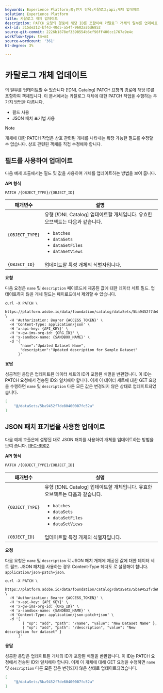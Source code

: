 ```yaml
---
keywords: Experience Platform;홈;인기 항목;카탈로그;api;개체 업데이트
solution: Experience Platform
title: 카탈로그 개체 업데이트
description: PATCH 요청의 경로에 해당 ID를 포함하여 카탈로그 개체의 일부를 업데이트할 수 있습니다. 이 문서에서는 카탈로그 개체에 대한 PATCH 작업을 수행하기 위한 필드 사용 및 JSON 패치 표기법 사용에 대해 설명합니다.
exl-id: 315de212-bf4d-40d5-a54f-9602a26d6852
source-git-commit: 2226b1878ef3398554b6cf96ff400cc1767a9e4c
workflow-type: tm+mt
source-wordcount: '361'
ht-degree: 3%

---
```


# 카탈로그 개체 업데이트

의 일부를 업데이트할 수 있습니다 [!DNL Catalog] PATCH 요청의 경로에 해당 ID를 포함하여 객체입니다. 이 문서에서는 카탈로그 객체에 대한 PATCH 작업을 수행하는 두 가지 방법을 다룹니다.

* 필드 사용
* JSON 패치 표기법 사용

>[!NOTE]
>
>개체에 대한 PATCH 작업은 상호 관련된 개체를 나타내는 확장 가능한 필드를 수정할 수 없습니다. 상호 관련된 객체를 직접 수정해야 합니다.

## 필드를 사용하여 업데이트

다음 예제 호출에서는 필드 및 값을 사용하여 개체를 업데이트하는 방법을 보여 줍니다.

**API 형식**

```http
PATCH /{OBJECT_TYPE}/{OBJECT_ID}
```

| 매개변수 | 설명 |
| --- | --- |
| `{OBJECT_TYPE}` | 유형 [!DNL Catalog] 업데이트할 개체입니다. 유효한 오브젝트는 다음과 같습니다. <ul><li>`batches`</li><li>`dataSets`</li><li>`dataSetFiles`</li><li>`dataSetViews`</li></ul> |
| `{OBJECT_ID}` | 업데이트할 특정 개체의 식별자입니다. |

**요청**

다음 요청은 `name` 및 `description` 페이로드에 제공된 값에 대한 데이터 세트 필드. 업데이트하지 않을 개체 필드는 페이로드에서 제외할 수 있습니다.

```shell
curl -X PATCH \
  https://platform.adobe.io/data/foundation/catalog/dataSets/5ba9452f7de80400007fc52a \
  -H 'Authorization: Bearer {ACCESS_TOKEN}' \
  -H 'Content-Type: application/json' \
  -H 'x-api-key: {API_KEY}' \
  -H 'x-gw-ims-org-id: {ORG_ID}' \
  -H 'x-sandbox-name: {SANDBOX_NAME}' \
  -d '{
       "name":"Updated Dataset Name",
       "description":"Updated description for Sample Dataset"
      }'
```

**응답**

성공적인 응답은 업데이트된 데이터 세트의 ID가 포함된 배열을 반환합니다. 이 ID는 PATCH 요청에서 전송된 ID와 일치해야 합니다. 이제 이 데이터 세트에 대한 GET 요청을 수행하면 `name` 및 `description` 다른 모든 값은 변경되지 않은 상태로 업데이트되었습니다.

```json
[
    "@/dataSets/5ba9452f7de80400007fc52a"
]
```

## JSON 패치 표기법을 사용한 업데이트

다음 예제 호출은에 설명된 대로 JSON 패치를 사용하여 개체를 업데이트하는 방법을 보여 줍니다. [RFC-6902](https://tools.ietf.org/html/rfc6902).

<!-- (Include once API fundamentals guide is published) 

For more information on JSON Patch syntax, see the [API fundamentals guide](). 

-->

**API 형식**

```http
PATCH /{OBJECT_TYPE}/{OBJECT_ID}
```

| 매개변수 | 설명 |
| --- | --- |
| `{OBJECT_TYPE}` | 유형 [!DNL Catalog] 업데이트할 개체입니다. 유효한 오브젝트는 다음과 같습니다. <ul><li>`batches`</li><li>`dataSets`</li><li>`dataSetFiles`</li><li>`dataSetViews`</li></ul> |
| `{OBJECT_ID}` | 업데이트할 특정 개체의 식별자입니다. |

**요청**

다음 요청은 `name` 및 `description` 각 JSON 패치 개체에 제공된 값에 대한 데이터 세트 필드. JSON 패치를 사용하는 경우 Content-Type 헤더도 로 설정해야 합니다. `application/json-patch+json`.

```shell
curl -X PATCH \
  https://platform.adobe.io/data/foundation/catalog/dataSets/5ba9452f7de80400007fc52a \
  -H 'Authorization: Bearer {ACCESS_TOKEN}' \
  -H 'x-api-key: {API_KEY}' \
  -H 'x-gw-ims-org-id: {ORG_ID}' \
  -H 'x-sandbox-name: {SANDBOX_NAME}' \
  -H 'Content-Type: application/json-patch+json' \
  -d '[
        { "op": "add", "path": "/name", "value": "New Dataset Name" },
        { "op": "add", "path": "/description", "value": "New description for dataset" }
      ]'
```

**응답**

성공한 응답은 업데이트된 개체의 ID가 포함된 배열을 반환합니다. 이 ID는 PATCH 요청에서 전송된 ID와 일치해야 합니다. 이제 이 개체에 대해 GET 요청을 수행하면 `name` 및 `description` 다른 모든 값은 변경되지 않은 상태로 업데이트되었습니다.

```json
[
    "@/dataSets/5ba9452f7de80400007fc52a"
]
```
